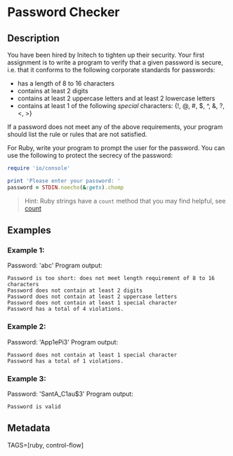 # Password Checker

## Description

You have been hired by Initech to tighten up their security. Your first assignment is to write a program to verify that a given password is secure, i.e. that it conforms to the following corporate standards for passwords:

* has a length of 8 to 16 characters
* contains at least 2 digits
* contains at least 2 uppercase letters and at least 2 lowercase letters
* contains at least 1 of the following _special_ characters: {!, @, #, $, ^, &, ?, <, >}

If a password does not meet any of the above requirements, your program should list the rule or rules that are not satisfied.

For Ruby, write your program to prompt the user for the password. You can use the following to protect the secrecy of the password:

```ruby
require 'io/console'

print 'Please enter your password: '
password = STDIN.noecho(&:gets).chomp
```

> Hint: Ruby strings have a `count` method that you may find helpful, see [count](http://ruby-doc.org/core-2.2.0/String.html#method-i-count)

## Examples

### Example 1:

Password: 'abc'
Program output:

```
Password is too short: does not meet length requirement of 8 to 16 characters
Password does not contain at least 2 digits
Password does not contain at least 2 uppercase letters
Password does not contain at least 1 special character
Password has a total of 4 violations.
```

### Example 2:

Password: 'App1ePi3'
Program output:

```
Password does not contain at least 1 special character
Password has a total of 1 violations.
```

### Example 3:

Password: 'SantA_C1au$3'
Program output:

```
Password is valid
```

## Metadata

TAGS=[ruby, control-flow]
